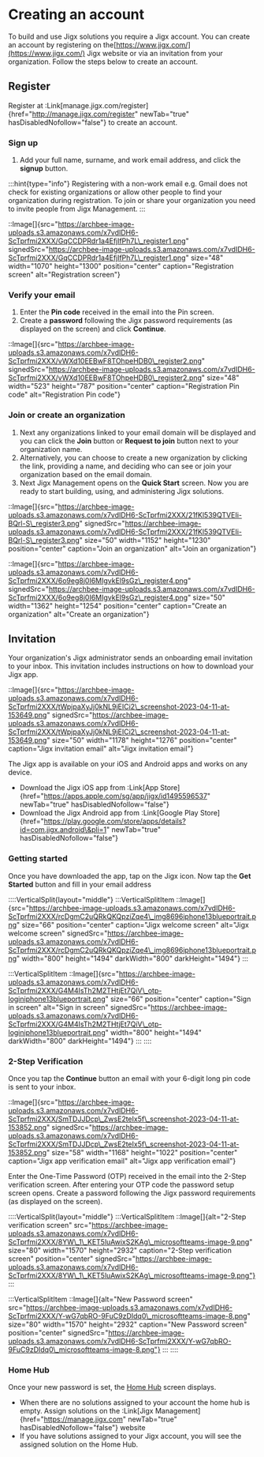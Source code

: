 # Creating an account

To build and use Jigx solutions you require a Jigx account. You can create an account by registering on the[https://www.jigx.com/](https://www.jigx.com/) Jigx website or via an invitation from your organization. Follow the steps below to create an account.

## Register

Register at :Link\[manage.jigx.com/register]{href="http://manage.jigx.com/register" newTab="true" hasDisabledNofollow="false"} to create an account.

### Sign up

1. Add your full name, surname, and work email address, and click the **signup** button.

:::hint{type="info"} Registering with a non-work email e.g. Gmail does not check for existing organizations or allow other people to find your organization during registration. To join or share your organization you need to invite people from Jigx Management. :::

::Image\[]{src="https://archbee-image-uploads.s3.amazonaws.com/x7vdIDH6-ScTprfmi2XXX/GqCCDPRdr1a4EfjlfPh7L\_register1.png" signedSrc="https://archbee-image-uploads.s3.amazonaws.com/x7vdIDH6-ScTprfmi2XXX/GqCCDPRdr1a4EfjlfPh7L\_register1.png" size="48" width="1070" height="1300" position="center" caption="Registration screen" alt="Registration screen"}

### Verify your email

1. Enter the **Pin code** received in the email into the Pin screen.
2. Create a **password** following the Jigx password requirements (as displayed on the screen) and click **Continue**.

::Image\[]{src="https://archbee-image-uploads.s3.amazonaws.com/x7vdIDH6-ScTprfmi2XXX/vWXd10EEBwF8TOhpeHDB0\_register2.png" signedSrc="https://archbee-image-uploads.s3.amazonaws.com/x7vdIDH6-ScTprfmi2XXX/vWXd10EEBwF8TOhpeHDB0\_register2.png" size="48" width="523" height="787" position="center" caption="Registration Pin code" alt="Registration Pin code"}

### Join or create an organization

1. Next any organizations linked to your email domain will be displayed and you can click the **Join** button or **Request to join** button next to your organization name.
2. Alternatively, you can choose to create a new organization by clicking the link, providing a name, and deciding who can see or join your organization based on the email domain.
3. Next Jigx Management opens on the **Quick Start** screen. Now you are ready to start building, using, and administering Jigx solutions.

::Image\[]{src="https://archbee-image-uploads.s3.amazonaws.com/x7vdIDH6-ScTprfmi2XXX/21fKl539QTVEIi-BQrl-S\_register3.png" signedSrc="https://archbee-image-uploads.s3.amazonaws.com/x7vdIDH6-ScTprfmi2XXX/21fKl539QTVEIi-BQrl-S\_register3.png" size="50" width="1152" height="1230" position="center" caption="Join an organization" alt="Join an organization"}

::Image\[]{src="https://archbee-image-uploads.s3.amazonaws.com/x7vdIDH6-ScTprfmi2XXX/6o9eg8j0I6MIgvkEl9sGz\_register4.png" signedSrc="https://archbee-image-uploads.s3.amazonaws.com/x7vdIDH6-ScTprfmi2XXX/6o9eg8j0I6MIgvkEl9sGz\_register4.png" size="50" width="1362" height="1254" position="center" caption="Create an organization" alt="Create an organization"}

## Invitation

Your organization's Jigx administrator sends an onboarding email invitation to your inbox. This invitation includes instructions on how to download your Jigx app.

::Image\[]{src="https://archbee-image-uploads.s3.amazonaws.com/x7vdIDH6-ScTprfmi2XXX/tWpjpaXyJj0kNL9jEICi2\_screenshot-2023-04-11-at-153649.png" signedSrc="https://archbee-image-uploads.s3.amazonaws.com/x7vdIDH6-ScTprfmi2XXX/tWpjpaXyJj0kNL9jEICi2\_screenshot-2023-04-11-at-153649.png" size="50" width="1178" height="1276" position="center" caption="Jigx invitation email" alt="Jigx invitation email"}

The Jigx app is available on your iOS and Android apps and works on any device.

* Download the Jigx iOS app from :Link\[App Store]{href="https://apps.apple.com/sg/app/jigx/id1495596537" newTab="true" hasDisabledNofollow="false"}
* Download the Jigx Android app from :Link\[Google Play Store]{href="https://play.google.com/store/apps/details?id=com.jigx.android\&pli=1" newTab="true" hasDisabledNofollow="false"}

### Getting started

Once you have downloaded the app, tap on the Jigx icon. Now tap the **Get Started** button and fill in your email address

::::VerticalSplit{layout="middle"} :::VerticalSplitItem ::Image\[]{src="https://archbee-image-uploads.s3.amazonaws.com/x7vdIDH6-ScTprfmi2XXX/rcDgmC2uQRkQKQpziZqe4\_img8696iphone13blueportrait.png" size="66" position="center" caption="Jigx welcome screen" alt="Jigx welcome screen" signedSrc="https://archbee-image-uploads.s3.amazonaws.com/x7vdIDH6-ScTprfmi2XXX/rcDgmC2uQRkQKQpziZqe4\_img8696iphone13blueportrait.png" width="800" height="1494" darkWidth="800" darkHeight="1494"} :::

:::VerticalSplitItem ::Image\[]{src="https://archbee-image-uploads.s3.amazonaws.com/x7vdIDH6-ScTprfmi2XXX/G4M4IsTh2M2THtjEt7QiV\_otp-loginiphone13blueportrait.png" size="66" position="center" caption="Sign in screen" alt="Sign in screen" signedSrc="https://archbee-image-uploads.s3.amazonaws.com/x7vdIDH6-ScTprfmi2XXX/G4M4IsTh2M2THtjEt7QiV\_otp-loginiphone13blueportrait.png" width="800" height="1494" darkWidth="800" darkHeight="1494"} ::: ::::

### 2-Step Verification

Once you tap the **Continue** button an email with your 6-digit long pin code is sent to your inbox.

::Image\[]{src="https://archbee-image-uploads.s3.amazonaws.com/x7vdIDH6-ScTprfmi2XXX/SmTDJJDcp\_ZwsE2teIx5f\_screenshot-2023-04-11-at-153852.png" signedSrc="https://archbee-image-uploads.s3.amazonaws.com/x7vdIDH6-ScTprfmi2XXX/SmTDJJDcp\_ZwsE2teIx5f\_screenshot-2023-04-11-at-153852.png" size="58" width="1168" height="1022" position="center" caption="Jigx app verification email" alt="Jigx app verification email"}

Enter the One-Time Password (OTP) received in the email into the 2-Step verification screen. After entering your OTP code the password setup screen opens. Create a password following the Jigx password requirements (as displayed on the screen).

::::VerticalSplit{layout="middle"} :::VerticalSplitItem ::Image\[]{alt="2-Step verification screen" src="https://archbee-image-uploads.s3.amazonaws.com/x7vdIDH6-ScTprfmi2XXX/8YW\_1\_KET5luAwixS2KAg\_microsoftteams-image-9.png" size="80" width="1570" height="2932" caption="2-Step verification screen" position="center" signedSrc="https://archbee-image-uploads.s3.amazonaws.com/x7vdIDH6-ScTprfmi2XXX/8YW\_1\_KET5luAwixS2KAg\_microsoftteams-image-9.png"} :::

:::VerticalSplitItem ::Image\[]{alt="New Password screen" src="https://archbee-image-uploads.s3.amazonaws.com/x7vdIDH6-ScTprfmi2XXX/Y-wG7qbRO-9FuC9zDIdq0\_microsoftteams-image-8.png" size="80" width="1570" height="2932" caption="New Password screen" position="center" signedSrc="https://archbee-image-uploads.s3.amazonaws.com/x7vdIDH6-ScTprfmi2XXX/Y-wG7qbRO-9FuC9zDIdq0\_microsoftteams-image-8.png"} ::: ::::

### Home Hub

Once your new password is set, the [Home Hub](../building-apps-with-jigx/ui/home-hub/home-hub.md) screen displays.

* When there are no solutions assigned to your account the home hub is empty. Assign solutions on the :Link\[Jigx Management]{href="https://manage.jigx.com" newTab="true" hasDisabledNofollow="false"} website
* If you have solutions assigned to your Jigx account, you will see the assigned solution on the Home Hub.
